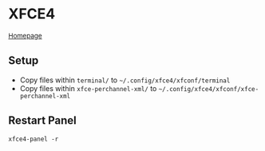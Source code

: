 # XFCE4

<font size="2">[Homepage](https://www.xfce.org/)</font>

## Setup

* Copy files within `terminal/` to `~/.config/xfce4/xfconf/terminal`
* Copy files within `xfce-perchannel-xml/` to `~/.config/xfce4/xfconf/xfce-perchannel-xml`

## Restart Panel

```
xfce4-panel -r
```

